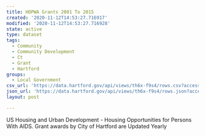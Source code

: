 ```yaml
---
title: HOPWA Grants 2001 To 2015
created: '2020-11-12T14:53:27.716917'
modified: '2020-11-12T14:53:27.716928'
state: active
type: dataset
tags:
  - Community
  - Community Development
  - Ct
  - Grant
  - Hartford
groups:
  - Local Government
csv_url: 'https://data.hartford.gov/api/views/th6x-f9s4/rows.csv?accessType=DOWNLOAD'
json_url: 'https://data.hartford.gov/api/views/th6x-f9s4/rows.json?accessType=DOWNLOAD'
layout: post

---
```

US Housing and Urban Development - Housing Opportunities for Persons With AIDS. Grant awards by City of Hartford are Updated Yearly
